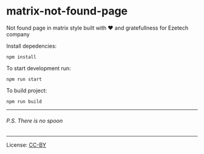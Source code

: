 # matrix-not-found-page
Not found page in matrix style built with ♥ and gratefullness for Ezetech company

Install depedencies:

```npm install```

To start development run:

```npm run start```

To build project:

```npm run build```

---

###### P.S. There is no spoon

---

License: [CC-BY](https://creativecommons.org/licenses/by/3.0/)
